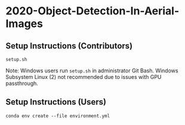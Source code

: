 # 2020-Object-Detection-In-Aerial-Images

## Setup Instructions (Contributors)
`setup.sh`

Note: Windows users run `setup.sh` in administrator Git Bash. Windows Subsystem Linux (2) not recommended due to issues with GPU passthrough.

## Setup Instructions (Users)

`conda env create --file environment.yml`
